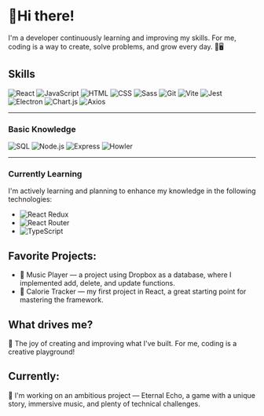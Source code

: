 # 👋Hi there! 
I'm a developer continuously learning and improving my skills. For me, coding is a way to create, solve problems, and grow every day. 🚀🖥️

## Skills
![React](https://img.shields.io/badge/React-20232A?style=flat&logo=react&logoColor=61DAFB)
![JavaScript](https://img.shields.io/badge/JavaScript-F7DF1E?style=flat&logo=javascript&logoColor=black)
![HTML](https://img.shields.io/badge/HTML5-E34F26?style=flat&logo=html5&logoColor=white)
![CSS](https://img.shields.io/badge/CSS3-1572B6?style=flat&logo=css3&logoColor=white)
![Sass](https://img.shields.io/badge/Sass-CC6699?style=flat&logo=sass&logoColor=white)
![Git](https://img.shields.io/badge/Git-F05032?style=flat&logo=git&logoColor=white)
![Vite](https://img.shields.io/badge/Vite-646CFF?style=flat&logo=vite&logoColor=white)
![Jest](https://img.shields.io/badge/Jest-C21325?style=flat&logo=jest&logoColor=white)
![Electron](https://img.shields.io/badge/Electron-2C2E3B?style=flat&logo=electron&logoColor=9FEAF9)
![Chart.js](https://img.shields.io/badge/Chart.js-FF6384?style=flat&logo=chartdotjs&logoColor=white)
![Axios](https://img.shields.io/badge/Axios-5A29E4?style=flat&logo=&logoColor=white)

---

### Basic Knowledge
![SQL](https://img.shields.io/badge/SQL-4479A1?style=flat&logo=mysql&logoColor=white)
![Node.js](https://img.shields.io/badge/Node.js-339933?style=flat&logo=nodedotjs&logoColor=white)
![Express](https://img.shields.io/badge/Express-000000?style=flat&logo=express&logoColor=white)
![Howler](https://img.shields.io/badge/Howler.js-20232A?style=flat&logo=&logoColor=white)

---

### Currently Learning
I'm actively learning and planning to enhance my knowledge in the following technologies:

- ![React Redux](https://img.shields.io/badge/Redux-764ABC?style=flat&logo=redux&logoColor=white)
- ![React Router](https://img.shields.io/badge/React%20Router-CA4245?style=flat&logo=reactrouter&logoColor=white)
- ![TypeScript](https://img.shields.io/badge/TypeScript-3178C6?style=flat&logo=typescript&logoColor=white)

## Favorite Projects:
- 🎵 Music Player — a project using Dropbox as a database, where I implemented add, delete, and update functions.
- 🍴 Calorie Tracker — my first project in React, a great starting point for mastering the framework.

## What drives me?
🌟 The joy of creating and improving what I've built. For me, coding is a creative playground!

## Currently:
🔮 I'm working on an ambitious project — Eternal Echo, a game with a unique story, immersive music, and plenty of technical challenges.
